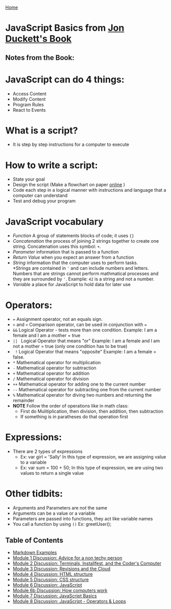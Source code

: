 [Home](https://jennjoyce.github.io/learning-journal/)

# JavaScript Basics from [Jon Duckett's Book](https://www.amazon.com/Web-Design-HTML-JavaScript-jQuery/dp/1118907442/ref=sr_1_3?__mk_es_US=%C3%85M%C3%85%C5%BD%C3%95%C3%91&dchild=1&keywords=jon+duckett+html&qid=1589403566&sr=8-3) 

## Notes from the Book:


# JavaScript can do 4 things:
* Access Content
* Modify Content
* Program Rules
* React to Events

# What is a script?
* It is step by step instructions for a computer to execute

# How to write a script:
* State your goal
* Design the script (Make a flowchart on paper [online](https://www.smartdraw.com/flowchart/flowchart-maker.htm?id=45054&gclid=CjwKCAjw5Ij2BRBdEiwA0Frc9SIJgsYXSi69qg1ISX48GX0_JvhxTzdTzEElsavldpqwM4JPcP_qBRoCebcQAvD_BwE) )
* Code each step in a logical manner with instructions and language that a computer can understand
* Test and debug your program

# JavaScript vocabulary 
* _Function_ A group of statements blocks of code; it uses `{}`
* _Concatenation_ the process of joining 2 strings together to create one string. Concatenation uses this symbol: `+`.
* _Parameter_ information that is passed to a function
* _Return Value_ when you expect an answer from a function
* _String_ information that the computer uses to perform tasks.  
    *Strings are contained in `'` and can include numbers and letters.  Numbers that are strings cannot perform mathmatical processes and they are surrounded by `'`. Example: `42` is a string and not a number. 
* _Variable_ a place for JavaScript to hold data for later use


# Operators:
* `=` Assignment operator, not an equals sign.  
* `>` and `<` Comparison operator, can be used in conjunction with `=`
* `&&` Logical Operator - tests more than one condition. Example: I am a female and I am a mother = true
* `|| ` Logical Operator that means "or" Example: I am a female and I am not a mother = true (only one condition has to be true)
* ` !` Logical Operator that means "opposite" Example: I am a female = false.
* `*` Mathematical operator for multiplication
* `-` Mathematical operator for subtraction
* `+` Mathematical operator for addition
* `/` Mathematical operator for division
* `++` Mathematical operator for adding one to the current number 
* `--` Mathematical operator for subtracting one from the current number
* `%` Mathematical operator for diving two numbers and returning the remainder
* **NOTE** Follow the order of operations like in math class: 
    * First do Mulitiplication, then division, then addition, then subtraction
    * If something is in paratheses do that operation first

# Expressions:
* There are 2 types of expressions
    * Ex: var girl = 'Sally'  In this type of expression, we are assigning value to a variable
    * Ex: var sum = 100 + 50;  In this type of expression, we are using two values to return a single value

# Other tidbits:
* Arguments and Parameters are not the same
* Arguments can be a value or a variable
* Parameters are passed into functions, they act like variable names
* You call a function by using `()`  Ex: greetUser();

## Table of Contents
- [Markdown Examples](/MarkdownExample.md)
- [Module 1 Discussion: Advice for a non techy person](/Discussion.md)
- [Module 2 Discussion: Terminals, Installfest, and the Coder's Computer](/DISCUSSION_02.md)
- [Module 3 Discussion: Revisions and the Cloud](/Discussion03.md)
- [Module 4 Discussion: HTML structure](Discussion04.md)
- [Module 5 Discussion: CSS structure](Discussion05.md)
- [Module 6 Discussion: JavaScript](Discussion06.md)
- [Module 6b Discussion: How computers work](Discussion06b.md)
- [Module 7 Discussion: JavaScript Basics](Discussion07.md)
- [Module 8 Discussion: JavaScript - Operators & Loops](Discussion08.md)